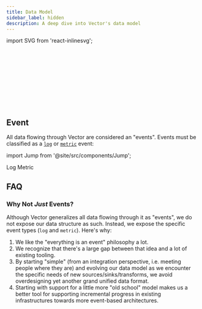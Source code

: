 ```yaml
---
title: Data Model
sidebar_label: hidden
description: A deep dive into Vector's data model
---
```


import SVG from 'react-inlinesvg';

<SVG src="/img/data-model-event.svg" />

## Event

All data flowing through Vector are considered an "events". Events 
must be classified as a [`log`](#log) or [`metric`](#metric) event:

import Jump from '@site/src/components/Jump';

<Jump to="/docs/about/data-model/log">Log</Jump>
<Jump to="/docs/about/data-model/metric">Metric</Jump>

## FAQ

### Why Not _Just_ Events?

Although Vector generalizes all data flowing through it as "events", we do
not expose our data structure as such. Instead, we expose the specific event
types (`log` and `metric`). Here's why:

1. We like the "everything is an event" philosophy a lot.
2. We recognize that there's a large gap between that idea and a lot of existing tooling.
3. By starting "simple" (from an integration perspective, i.e. meeting people where they are) and evolving our data model as we encounter the specific needs of new sources/sinks/transforms, we avoid overdesigning yet another grand unified data format.
4. Starting with support for a little more "old school" model makes us a better tool for supporting incremental progress in existing infrastructures towards more event-based architectures.



